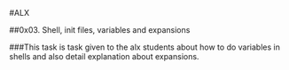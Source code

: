 #ALX

##0x03. Shell, init files, variables and expansions

###This task is task given to the alx students about how to do variables in shells and also detail explanation about expansions.

